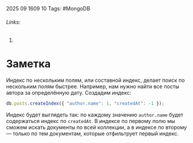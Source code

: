 2025 09 1609 10
Tags:  #MongoDB 
###### Links: 
1) 
# Заметка
Индекс по нескольким полям, или составной индекс, делает поиск по нескольким полям быстрее. Например, нам нужно найти все посты автора за определённую дату. Создадим индекс:
```ts
db.posts.createIndex({ "author.name": 1, "createdAt": -1 });
```
Индекс будет выглядеть так: по каждому значению `author.name` будет содержаться индекс по `createdAt`. В индексе по первому полю мы сможем искать документы по всей коллекции, а в индексе по второму — только по тем документам, которые отфильтрует первый индекс.